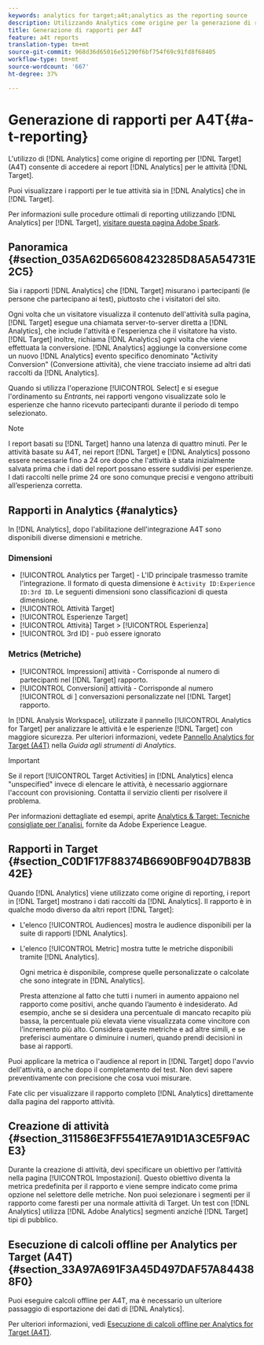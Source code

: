 ```yaml
---
keywords: analytics for target;a4t;analytics as the reporting source
description: Utilizzando Analytics come origine per la generazione di rapporti per Target (A4T), puoi accedere ai rapporti di Analytics per le attività di Target.
title: Generazione di rapporti per A4T
feature: a4t reports
translation-type: tm+mt
source-git-commit: 968d36d65016e51290f6bf754f69c91fd8f68405
workflow-type: tm+mt
source-wordcount: '667'
ht-degree: 37%

---
```



# Generazione di rapporti per A4T{#a-t-reporting}

L&#39;utilizzo di [!DNL Analytics] come origine di reporting per [!DNL Target] (A4T) consente di accedere ai report [!DNL Analytics] per le attività [!DNL Target].

Puoi visualizzare i rapporti per le tue attività sia in [!DNL Analytics] che in [!DNL Target].

Per informazioni sulle procedure ottimali di reporting utilizzando [!DNL Analytics] per [!DNL Target], [visitare questa  pagina Adobe Spark](https://spark.adobe.com/page/Lo3Spm4oBOvwF/).

## Panoramica {#section_035A62D65608423285D8A5A54731E2C5}

Sia i rapporti [!DNL Analytics] che [!DNL Target] misurano i partecipanti (le persone che partecipano ai test), piuttosto che i visitatori del sito.

Ogni volta che un visitatore visualizza il contenuto dell&#39;attività sulla pagina, [!DNL Target] esegue una chiamata server-to-server diretta a [!DNL Analytics], che include l&#39;attività e l&#39;esperienza che il visitatore ha visto. [!DNL Target] inoltre, richiama  [!DNL Analytics] ogni volta che viene effettuata la conversione. [!DNL Analytics] aggiunge la conversione come un nuovo  [!DNL Analytics] evento specifico denominato &quot;Activity Conversion&quot; (Conversione attività), che viene tracciato insieme ad altri dati raccolti da  [!DNL Analytics].

Quando si utilizza l&#39;operazione [!UICONTROL Select] e si esegue l&#39;ordinamento su *Entrants*, nei rapporti vengono visualizzate solo le esperienze che hanno ricevuto partecipanti durante il periodo di tempo selezionato.

>[!NOTE]
>
>I report basati su [!DNL Target] hanno una latenza di quattro minuti. Per le attività basate su A4T, nei report [!DNL Target] e [!DNL Analytics] possono essere necessarie fino a 24 ore dopo che l&#39;attività è stata inizialmente salvata prima che i dati del report possano essere suddivisi per esperienze. I dati raccolti nelle prime 24 ore sono comunque precisi e vengono attribuiti all’esperienza corretta.

## Rapporti in Analytics {#analytics}

In [!DNL Analytics], dopo l&#39;abilitazione dell&#39;integrazione A4T sono disponibili diverse dimensioni e metriche.

### Dimensioni

* [!UICONTROL Analytics per Target]  - L&#39;ID principale trasmesso tramite l&#39;integrazione. Il formato di questa dimensione è `Activity ID:Experience ID:3rd ID`. Le seguenti dimensioni sono classificazioni di questa dimensione.
* [!UICONTROL Attività Target]
* [!UICONTROL Esperienze Target]
* [!UICONTROL Attività]  Target >  [!UICONTROL Esperienza]
* [!UICONTROL 3rd ID] - può essere ignorato

### Metrics (Metriche)

* [!UICONTROL Impressioni]  attività - Corrisponde al numero   di partecipanti nel  [!DNL Target] rapporto.
* [!UICONTROL Conversioni]  attività - Corrisponde al numero  [!UICONTROL di ] conversazioni personalizzate nel  [!DNL Target] rapporto.

In [!DNL Analysis Workspace], utilizzate il pannello [!UICONTROL Analytics for Target] per analizzare le attività e le esperienze [!DNL Target] con maggiore sicurezza. Per ulteriori informazioni, vedete [Pannello Analytics for Target (A4T)](https://experienceleague.adobe.com/docs/analytics/analyze/analysis-workspace/panels/a4t-panel.html) nella *Guida agli strumenti di Analytics*.

>[!IMPORTANT]
>
>Se il report [!UICONTROL Target Activities] in [!DNL Analytics] elenca &quot;unspecified&quot; invece di elencare le attività, è necessario aggiornare l&#39;account con provisioning. Contatta il servizio clienti per risolvere il problema.

Per informazioni dettagliate ed esempi, aprite [Analytics &amp; Target: Tecniche consigliate per l&#39;analisi](https://spark.adobe.com/page/Lo3Spm4oBOvwF/), fornite da  Adobe Experience League.

## Rapporti in Target  {#section_C0D1F17F88374B6690BF904D7B83B42E}

Quando [!DNL Analytics] viene utilizzato come origine di reporting, i report in [!DNL Target] mostrano i dati raccolti da [!DNL Analytics]. Il rapporto è in qualche modo diverso da altri report [!DNL Target]:

* L&#39;elenco [!UICONTROL Audiences] mostra le audience disponibili per la suite di rapporti [!DNL Analytics].
* L&#39;elenco [!UICONTROL Metric] mostra tutte le metriche disponibili tramite [!DNL Analytics].

   Ogni metrica è disponibile, comprese quelle personalizzate o calcolate che sono integrate in [!DNL Analytics].

   Presta attenzione al fatto che tutti i numeri in aumento appaiono nel rapporto come positivi, anche quando l’aumento è indesiderato. Ad esempio, anche se si desidera una percentuale di mancato recapito più bassa, la percentuale più elevata viene visualizzata come vincitore con l’incremento più alto. Considera queste metriche e ad altre simili, e se preferisci aumentare o diminuire i numeri, quando prendi decisioni in base ai rapporti.

Puoi applicare la metrica o l&#39;audience al report in [!DNL Target] dopo l&#39;avvio dell&#39;attività, o anche dopo il completamento del test. Non devi sapere preventivamente con precisione che cosa vuoi misurare.

Fate clic per visualizzare il rapporto completo [!DNL Analytics] direttamente dalla pagina del rapporto attività.

## Creazione di attività {#section_311586E3FF5541E7A91D1A3CE5F9ACE3}

Durante la creazione di attività, devi specificare un obiettivo per l’attività nella pagina [!UICONTROL Impostazioni]. Questo obiettivo diventa la metrica predefinita per il rapporto e viene sempre indicato come prima opzione nel selettore delle metriche. Non puoi selezionare i segmenti per il rapporto come faresti per una normale attività di Target. Un test con [!DNL Analytics] utilizza [!DNL Adobe Analytics] segmenti anziché [!DNL Target] tipi di pubblico.

## Esecuzione di calcoli offline per Analytics per Target (A4T) {#section_33A97A691F3A45D497DAF57A844388F0}

Puoi eseguire calcoli offline per A4T, ma è necessario un ulteriore passaggio di esportazione dei dati di [!DNL Analytics].

Per ulteriori informazioni, vedi [Esecuzione di calcoli offline per Analytics for Target (A4T)](/help/c-reports/conversion-rate.md#concept_0D0002A1EBDF420E9C50E2A46F36629B).
